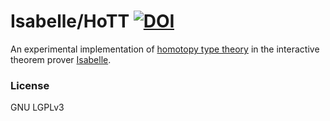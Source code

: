 # Isabelle/HoTT [![DOI](https://zenodo.org/badge/134523964.svg)](https://zenodo.org/badge/latestdoi/134523964)

An experimental implementation of [homotopy type theory](https://en.wikipedia.org/wiki/Homotopy_type_theory) in the interactive theorem prover [Isabelle](https://isabelle.in.tum.de/).

### License

GNU LGPLv3
